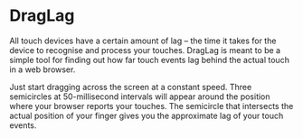 # DragLag

All touch devices have a certain amount of lag – the time it takes for the
device to recognise and process your touches.
DragLag is meant to be a simple tool for finding out how far touch events
lag behind the actual touch in a web browser.

Just start dragging across the screen at a constant speed. Three semicircles
at 50-millisecond intervals will appear around the position where your browser
reports your touches. The semicircle that intersects the actual position of
your finger gives you the approximate lag of your touch events.
